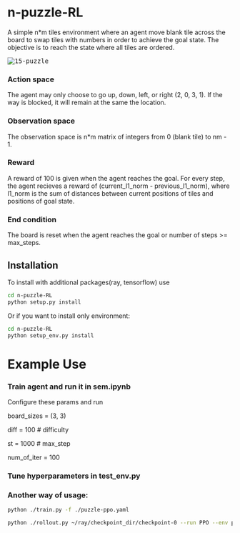 # n-puzzle-RL

A simple n*m tiles environment where an agent move blank tile across the board to swap tiles with numbers in order to achieve the goal state. 
The objective is to reach the state where all tiles are ordered.

<kbd>![15-puzzle](http://mathworld.wolfram.com/images/eps-gif/15Puzzle_1000.gif)</kbd>


### Action space
The agent may only choose to go up, down, left, or right (2, 0, 3, 1). If the way is blocked, it will remain at the same the location. 

### Observation space
The observation space is n*m matrix of integers from 0 (blank tile) to nm - 1.

### Reward
A reward of 100 is given when the agent reaches the goal. For every step, the agent recieves a reward of (current_l1_norm - previous_l1_norm), where l1_norm is the sum of distances between current positions of tiles and positions of goal state.

### End condition
The board is reset when the agent reaches the goal or number of steps >= max_steps. 

## Installation

To install with additional packages(ray, tensorflow) use
```bash
cd n-puzzle-RL
python setup.py install
```
Or if you want to install only environment:
```bash
cd n-puzzle-RL
python setup_env.py install
```


# Example Use


### Train agent and run it in sem.ipynb

Configure these params and run

board_sizes = (3, 3)

diff = 100 # difficulty

st = 1000 # max_step

num_of_iter = 100


### Tune hyperparameters in test_env.py

### Another way of usage:

```bash
python ./train.py -f ./puzzle-ppo.yaml
```

```bash
python ./rollout.py ~/ray/checkpoint_dir/checkpoint-0 --run PPO --env puzzle-v0 --steps 1000000 --out rollouts.pkl
```
